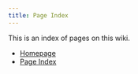 ```yaml
---
title: Page Index
---
```

This is an index of pages on this wiki.

* [Homepage](..)
* [Page Index](page-index)
